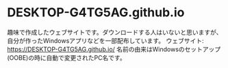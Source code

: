 # DESKTOP-G4TG5AG.github.io
趣味で作成したウェブサイトです。ダウンロードする人はいないと思いますが、自分が作ったWindowsアプリなどを一部配布しています。
ウェブサイト: https://DESKTOP-G4TG5AG.github.io/
名前の由来はWindowsのセットアップ(OOBE)の時に自動で変更されたPC名です。
